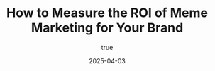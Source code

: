 ---
title: 'How to Measure the ROI of Meme Marketing for Your Brand'
date: '2025-04-03'
image: "/images/blog9.png"
short: "Memes are hilarious, but do they pay off? If you’re a brand manager staring at a budget spreadsheet, that’s the million-dollar question. The answer: yes, meme marketing delivers ROI—if you know how to measure it. At Marque Berry, we’ve cracked the code, and we’re sharing how to track the impact of your meme campaigns."
category:
    - Art

# #full details
author:
     name: "Jane Meldrum"
     avatar: "/img/Blog-2"

gallery:
    enabled: 0
    items:
        - image: /images/post1.jpg
          alt: "image"

        - image: /images/post6.jpg
          alt: "image"

        - image: /images/post3.jpg
          alt: "image"

    cols: 3 # 2 or 3

additional:
    enabled: 1
    content: "
       <p>Memes are hilarious, but do they pay off? If you’re a brand manager staring at a budget spreadsheet, that’s the million-dollar question. The answer: yes, meme marketing delivers ROI—if you know how to measure it. At Marque Berry, we’ve cracked the code, and we’re sharing how to track the impact of your meme campaigns.</p>

      <p><strong>The Metrics That Matter</strong></p>
      <p>Start with engagement: likes, shares, comments. A meme that gets 500 retweets beats a $1,000 ad with 50 clicks any day. Next, track reach—impressions and views show how far your meme travels. Finally, conversions: clicks to your site, sign-ups, or sales tie it to the bottom line.</p>

      <p><strong>Real Results Speak</strong></p>
      <p>Take our client, a pet food brand. Their “when your dog hears the treat bag” meme hit 80K views, drove 5K site visits, and bumped sales 15% in a week. We tracked it with UTM links and Google Analytics—hard proof memes work. Engagement isn’t fluff; it’s a pipeline to profit.</p>
 
      <p><strong>Tools You Need</strong></p>
      <p>Google Analytics catches site traffic from meme links. Social platforms like X and Instagram offer built-in insights—watch for spikes after a drop. Want deeper data? Use Bitly for trackable URLs. We layer these tools to show clients exactly what’s working. </p>

      <p><strong>Beyond the Numbers</strong></p>
      <p>ROI isn’t just immediate cash. Memes build brand love—think loyalty, word-of-mouth, repeat buyers. A fitness brand we worked with saw a 20% follower jump from a meme series. That’s long-term value no ad can match.</p>

      <p><strong>Measure Smarter with Marque Berry</strong></p>
      <p>Don’t guess—know. We turn memes into measurable wins, from viral hits to sales spikes. Ready to see your ROI soar? Contact Marque Berry for a consultation that proves the power of funny.</p>

    <p><strong>[Get a Free Consultation]  </strong> sales@marqueberry.com</p>

       "

---